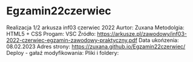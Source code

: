 # Egzamin22czerwiec
Realizacja 1/2 arkusza inf03 czerwiec 2022
Aurtor: Zuxana
Metodolgia: HTML5 + CSS
Progam: VSC
Źródło: https://arkusze.pl/zawodowy/inf03-2022-czerwiec-egzamin-zawodowy-praktyczny.pdf
Data ukońzenia: 08.02.2023
Adres strony: https://zuxana.github.io/Egzamin22czerwiec/
Deploy - gałaź modyfikowania: 
Pliki i foldery: 
